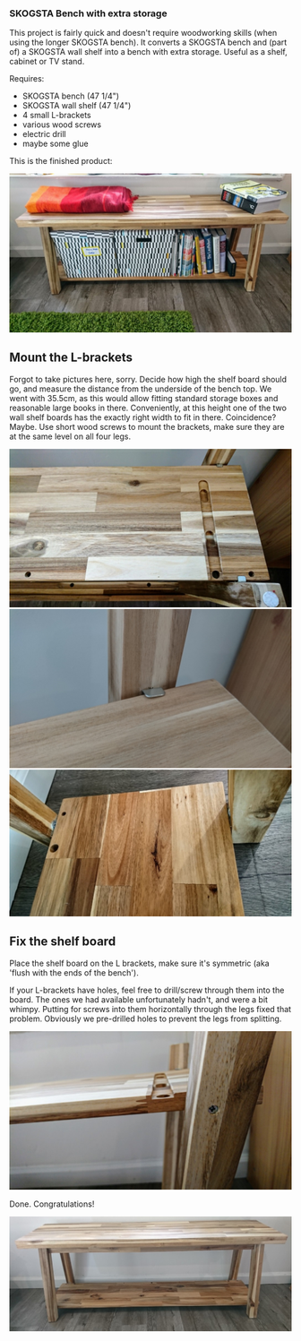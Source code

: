 ### SKOGSTA Bench with extra storage

This project is fairly quick and doesn't require woodworking skills (when using the longer SKOGSTA bench). It converts a SKOGSTA bench and (part of) a SKOGSTA wall shelf into a bench with extra storage. Useful as a shelf, cabinet or TV stand.  

Requires:
- SKOGSTA bench (47 1/4")
- SKOGSTA wall shelf (47 1/4")
- 4 small L-brackets
- various wood screws
- electric drill
- maybe some glue

This is the finished product:

![Final_Bench1](images/SKOGSTA5.jpg)




## Mount the L-brackets

Forgot to take pictures here, sorry. Decide how high the shelf board should go, and measure the distance from the underside of the bench top. We went with 35.5cm, as this would allow fitting standard storage boxes and reasonable large books in there. Conveniently, at this height one of the two wall shelf boards has the exactly right width to fit in there. Coincidence? Maybe. Use short wood screws to mount the brackets, make sure they are at the same level on all four legs. 


![Progress](images/SKOGSTA2.jpg)
![Progress](images/SKOGSTA1.jpg)
![Progress](images/SKOGSTA0.jpg)



## Fix the shelf board

Place the shelf board on the L brackets, make sure it's symmetric (aka 'flush with the ends of the bench').

If your L-brackets have holes, feel free to drill/screw through them into the board. The ones we had available unfortunately hadn't, and were a bit whimpy. Putting for screws into them horizontally through the legs fixed that problem. Obviously we pre-drilled holes to prevent the legs from splitting. 

![Progress](images/SKOGSTA3.jpg)


Done. Congratulations!

![Final_Bench2](images/SKOGSTA4.jpg)


